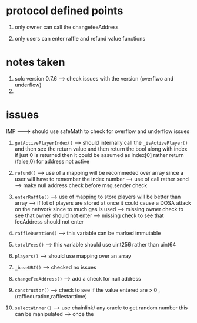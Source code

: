 # protocol defined points

1. only owner can call the changefeeAddress

2) only users can enter raffle and refund value functions

# notes taken

1. solc version 0.7.6 --> check issues with the version (overflwo and underflow)
2.



# issues 

IMP ---> should use safeMath to check for overflow and underflow issues 

1) `getActivePlayerIndex()` 
--> should internally call the `_isActivePlayer()` and then see the return value and then return 
the bool along with index if just 0 is returned then it could be assumed as index[0] rather return (false,0) for address not active

2) `refund()`
--> use of a mapping will be recommeded over array since a user will have to remember the index number 
--> use of call rather send 
--> make null address check before msg.sender check 

3) `enterRaffle()`
--> use of mapping to store players will be better than array 
--> if lot of players are stored at once it could cause a DOSA attack on the network since to much gas is used 
--> missing owner check to see that owner should not enter 
--> missing check to see that feeAddress should not enter 

4) `raffleDuration()` 
--> this variable can be marked immutable 

5) `totalFees()` 
--> this variable should use uint256 rather than uint64

6) `players()`
--> should use mapping over an array 

7) `_baseURI()`
--> checked no issues 

8) `changeFeeAddress()` 
--> add a check for null address 

9) `constructor()` 
--> check to see if the value entered are > 0 ,(raffleduration,rafflestarttime)

10) `selectWinner()`
--> use chainlink/ any oracle to get random number this can be manipulated 
--> once the 


